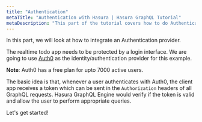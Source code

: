 ```yaml
---
title: "Authentication"
metaTitle: "Authentication with Hasura | Hasura GraphQL Tutorial"
metaDescription: "This part of the tutorial covers how to do Authentication in Hasura GraphQL Engine by integrating with an Authentication provider like Auth0"
---
```


In this part, we will look at how to integrate an Authentication provider.

The realtime todo app needs to be protected by a login interface. We are going to use [Auth0](https://auth0.com) as the identity/authentication provider for this example.

**Note**: Auth0 has a free plan for upto 7000 active users.

The basic idea is that, whenever a user authenticates with Auth0, the client app receives a token which can be sent in the `Authorization` headers of all GraphQL requests. Hasura GraphQL Engine would verify if the token is valid and allow the user to perform appropriate queries.

Let's get started!